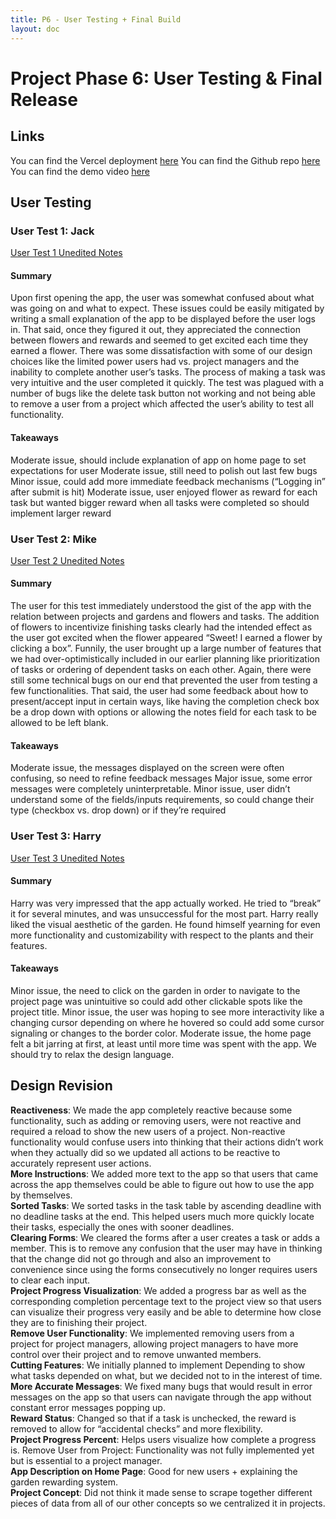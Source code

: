 ```yaml
---
title: P6 - User Testing + Final Build
layout: doc
---
```


# Project Phase 6: User Testing & Final Release

## Links

You can find the Vercel deployment [here](https://plant-it-beta.vercel.app/)
You can find the Github repo [here](https://github.com/irisxyang/plant-it)
You can find the demo video [here](https://youtu.be/bBC5DqVrq60)

## User Testing

### User Test 1: Jack

[User Test 1 Unedited Notes](p6/usertest1)

#### Summary

Upon first opening the app, the user was somewhat confused about what was going on and what to expect. These issues could be easily mitigated by writing a small explanation of the app to be displayed before the user logs in. That said, once they figured it out, they appreciated the connection between flowers and rewards and seemed to get excited each time they earned a flower. There was some dissatisfaction with some of our design choices like the limited power users had vs. project managers and the inability to complete another user’s tasks. The process of making a task was very intuitive and the user completed it quickly. The test was plagued with a number of bugs like the delete task button not working and not being able to remove a user from a project which affected the user’s ability to test all functionality.

#### Takeaways

Moderate issue, should include explanation of app on home page to set expectations for user
Moderate issue, still need to polish out last few bugs
Minor issue, could add more immediate feedback mechanisms (“Logging in” after submit is hit)
Moderate issue, user enjoyed flower as reward for each task but wanted bigger reward when all tasks were completed so should implement larger reward

### User Test 2: Mike

[User Test 2 Unedited Notes](p6/usertest2)

#### Summary

The user for this test immediately understood the gist of the app with the relation between projects and gardens and flowers and tasks. The addition of flowers to incentivize finishing tasks clearly had the intended effect as the user got excited when the flower appeared “Sweet! I earned a flower by clicking a box”. Funnily, the user brought up a large number of features that we had over-optimistically included in our earlier planning like prioritization of tasks or ordering of dependent tasks on each other. Again, there were still some technical bugs on our end that prevented the user from testing a few functionalities. That said, the user had some feedback about how to present/accept input in certain ways, like having the completion check box be a drop down with options or allowing the notes field for each task to be allowed to be left blank.

#### Takeaways

Moderate issue, the messages displayed on the screen were often confusing, so need to refine feedback messages
Major issue, some error messages were completely uninterpretable.
Minor issue, user didn’t understand some of the fields/inputs requirements, so could change their type (checkbox vs. drop down) or if they’re required

### User Test 3: Harry

[User Test 3 Unedited Notes](p6/usertest3)

#### Summary

Harry was very impressed that the app actually worked. He tried to “break” it for several minutes, and was unsuccessful for the most part. Harry really liked the visual aesthetic of the garden. He found himself yearning for even more functionality and customizability with respect to the plants and their features.

#### Takeaways

Minor issue, the need to click on the garden in order to navigate to the project page was unintuitive so could add other clickable spots like the project title.
Minor issue, the user was hoping to see more interactivity like a changing cursor depending on where he hovered so could add some cursor signaling or changes to the border color.
Moderate issue, the home page felt a bit jarring at first, at least until more time was spent with the app. We should try to relax the design language.

## Design Revision

**Reactiveness**: We made the app completely reactive because some functionality, such as adding or removing users, were not reactive and required a reload to show the new users of a project. Non-reactive functionality would confuse users into thinking that their actions didn’t work when they actually did so we updated all actions to be reactive to accurately represent user actions.<br/>
**More Instructions**: We added more text to the app so that users that came across the app themselves could be able to figure out how to use the app by themselves. <br/>
**Sorted Tasks**: We sorted tasks in the task table by ascending deadline with no deadline tasks at the end. This helped users much more quickly locate their tasks, especially the ones with sooner deadlines. <br/>
**Clearing Forms**: We cleared the forms after a user creates a task or adds a member. This is to remove any confusion that the user may have in thinking that the change did not go through and also an improvement to convenience since using the forms consecutively no longer requires users to clear each input. <br/>
**Project Progress Visualization**: We added a progress bar as well as the corresponding completion percentage text to the project view so that users can visualize their progress very easily and be able to determine how close they are to finishing their project. <br/>
**Remove User Functionality**: We implemented removing users from a project for project managers, allowing project managers to have more control over their project and to remove unwanted members. <br/>
**Cutting Features**: We initially planned to implement Depending to show what tasks depended on what, but we decided not to in the interest of time.<br/>
**More Accurate Messages**: We fixed many bugs that would result in error messages on the app so that users can navigate through the app without constant error messages popping up.<br/>
**Reward Status**: Changed so that if a task is unchecked, the reward is removed to allow for “accidental checks” and more flexibility.<br/>
**Project Progress Percent**: Helps users visualize how complete a progress is.
Remove User from Project: Functionality was not fully implemented yet but is essential to a project manager.<br/>
**App Description on Home Page**: Good for new users + explaining the garden rewarding system.<br/>
**Project Concept**: Did not think it made sense to scrape together different pieces of data from all of our other concepts so we centralized it in projects.

